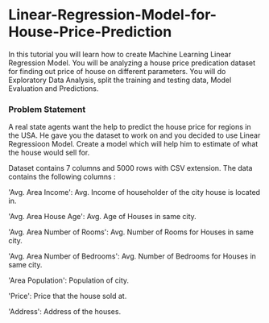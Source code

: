 # Linear-Regression-Model-for-House-Price-Prediction

In this tutorial you will learn how to create Machine Learning Linear Regression Model. You will be analyzing a house price predication dataset for finding out price of house on different parameters. You will do Exploratory Data Analysis, split the training and testing data, Model Evaluation and Predictions. 

### Problem Statement
A real state agents want the help to predict the house price for regions in the USA. He gave you the dataset to work on and you decided to use Linear Regressioon Model. Create a model which will help him to estimate of what the house would sell for.

Dataset contains 7 columns and 5000 rows with CSV extension. The data contains the following columns :

'Avg. Area Income': Avg. Income of householder of the city house is located in.

'Avg. Area House Age': Avg. Age of Houses in same city.

'Avg. Area Number of Rooms': Avg. Number of Rooms for Houses in same city.

'Avg. Area Number of Bedrooms': Avg. Number of Bedrooms for Houses in same city.

'Area Population': Population of city.

'Price': Price that the house sold at.

'Address': Address of the houses.
